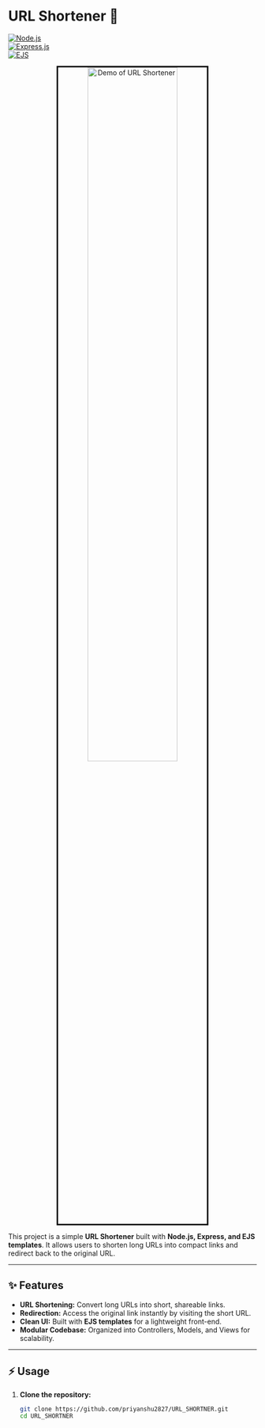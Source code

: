 # URL Shortener 🔗  
[![Node.js](https://img.shields.io/badge/Node.js-v14%2B-brightgreen?logo=node.js)](https://nodejs.org/)  
[![Express.js](https://img.shields.io/badge/Express.js-Backend-blue?logo=express)](https://expressjs.com/)  
[![EJS](https://img.shields.io/badge/EJS-Templating-orange)](https://ejs.co/)  

<p align="center">
  <img src="demo.gif" alt="Demo of URL Shortener" width="60%" style="border: 3px solid black;"/>
</p>

This project is a simple **URL Shortener** built with **Node.js, Express, and EJS templates**. It allows users to shorten long URLs into compact links and redirect back to the original URL.  

---

## ✨ Features

- **URL Shortening:** Convert long URLs into short, shareable links.  
- **Redirection:** Access the original link instantly by visiting the short URL.  
- **Clean UI:** Built with **EJS templates** for a lightweight front-end.  
- **Modular Codebase:** Organized into Controllers, Models, and Views for scalability.  

---

## ⚡ Usage

1. **Clone the repository:**  
   ```bash
   git clone https://github.com/priyanshu2827/URL_SHORTNER.git
   cd URL_SHORTNER

